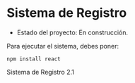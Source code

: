 <h1> Sistema de Registro</h1>

- Estado del proyecto: En construcción.

Para ejecutar el sistema, debes poner:

```npm install react```

Sistema de Registro 2.1
